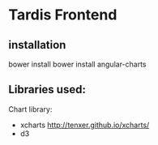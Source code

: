 # Tardis Frontend

## installation

bower install
bower install angular-charts

## Libraries used:

Chart library:
- xcharts http://tenxer.github.io/xcharts/
- d3



